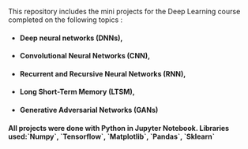 This repository includes the mini projects for the Deep Learning course completed on the following topics : 
- <h4><b>Deep neural networks (DNNs),</b></h4>
- <h4>Convolutional Neural Networks (CNN),</b></h4> 
- <h4>Recurrent and Recursive Neural Networks (RNN),</b></h4>
- <h4>Long Short-Term Memory (LTSM),</b></h3>
- <h4>Generative Adversarial Networks (GANs)</b></h3>

<h4>All projects were done with Python in Jupyter Notebook. 
Libraries used:`Numpy`, `Tensorflow`, `Matplotlib`, `Pandas`, `Sklearn` </h4> 
